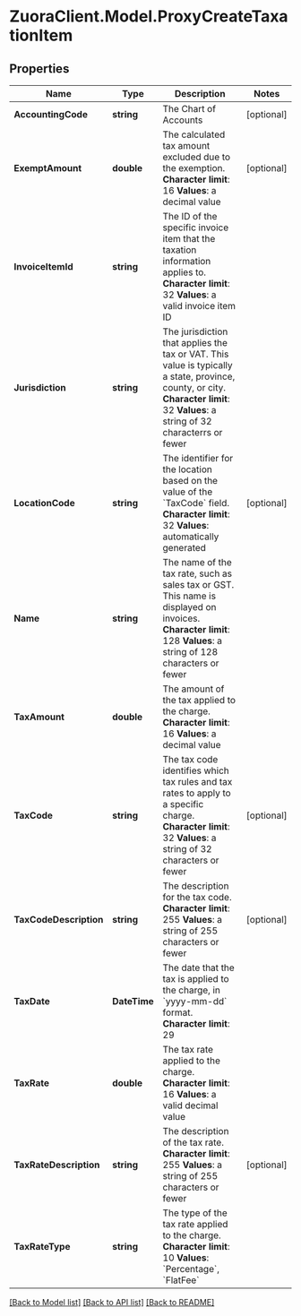 # ZuoraClient.Model.ProxyCreateTaxationItem

## Properties

Name | Type | Description | Notes
------------ | ------------- | ------------- | -------------
**AccountingCode** | **string** |  The Chart of Accounts  | [optional] 
**ExemptAmount** | **double** |  The calculated tax amount excluded due to the exemption. **Character limit**: 16 **Values**: a decimal value  | [optional] 
**InvoiceItemId** | **string** |  The ID of the specific invoice item that the taxation information applies to. **Character limit**: 32 **Values**: a valid invoice item ID  | 
**Jurisdiction** | **string** |  The jurisdiction that applies the tax or VAT. This value is typically a state, province, county, or city. **Character limit**: 32 **Values**: a string of 32 characterrs or fewer  | 
**LocationCode** | **string** |  The identifier for the location based on the value of the &#x60;TaxCode&#x60; field. **Character limit**: 32 **Values**: automatically generated  | [optional] 
**Name** | **string** |  The name of the tax rate, such as sales tax or GST. This name is displayed on invoices. **Character limit**: 128 **Values**: a string of 128 characters or fewer  | 
**TaxAmount** | **double** |  The amount of the tax applied to the charge. **Character limit**: 16 **Values**: a decimal value  | 
**TaxCode** | **string** |  The tax code identifies which tax rules and tax rates to apply to a specific charge. **Character limit**: 32 **Values**: a string of 32 characters or fewer  | [optional] 
**TaxCodeDescription** | **string** |  The description for the tax code. **Character limit**: 255 **Values**: a string of 255 characters or fewer  | [optional] 
**TaxDate** | **DateTime** |  The date that the tax is applied to the charge, in &#x60;yyyy-mm-dd&#x60; format. **Character limit**: 29  | 
**TaxRate** | **double** |  The tax rate applied to the charge. **Character limit**: 16 **Values**: a valid decimal value  | 
**TaxRateDescription** | **string** |  The description of the tax rate. **Character limit**: 255 **Values**: a string of 255 characters or fewer  | [optional] 
**TaxRateType** | **string** |  The type of the tax rate applied to the charge. **Character limit**: 10 **Values**: &#x60;Percentage&#x60;, &#x60;FlatFee&#x60;  | 

[[Back to Model list]](../README.md#documentation-for-models) [[Back to API list]](../README.md#documentation-for-api-endpoints) [[Back to README]](../README.md)

